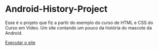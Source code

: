 # Android-History-Project
Esse é o projeto que fiz a partir do exemplo do curso de HTML e CSS do Curso em Vídeo.
Um site contando um pouco da história do mascote da Android.

<a href= "https://ivcodingstuff.github.io/html/index.html">Executar o site</a>
